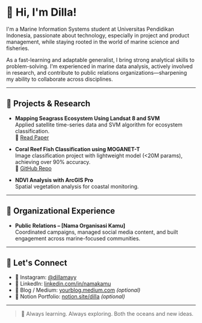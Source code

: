 # 👋 Hi, I'm Dilla!

I'm a Marine Information Systems student at Universitas Pendidikan Indonesia, passionate about technology, especially in project and product management, while staying rooted in the world of marine science and fisheries.

As a fast-learning and adaptable generalist, I bring strong analytical skills to problem-solving. I'm experienced in marine data analysis, actively involved in research, and contribute to public relations organizations—sharpening my ability to collaborate across disciplines.

---

## 🔬 Projects & Research

- **Mapping Seagrass Ecosystem Using Landsat 8 and SVM**  
  Applied satellite time-series data and SVM algorithm for ecosystem classification.  
  🔗 [Read Paper](#link-paper)

- **Coral Reef Fish Classification using MOGANET-T**  
  Image classification project with lightweight model (<20M params), achieving over 90% accuracy.  
  🔗 [GitHub Repo](#link-repo)

- **NDVI Analysis with ArcGIS Pro**  
  Spatial vegetation analysis for coastal monitoring.

---

## 👥 Organizational Experience

- **Public Relations – [Nama Organisasi Kamu]**  
  Coordinated campaigns, managed social media content, and built engagement across marine-focused communities.

---

## 📎 Let's Connect

- 📸 Instagram: [@dillamayy](https://instagram.com/dillamysr_)  
- 💼 LinkedIn: [linkedin.com/in/namakamu](https://linkedin.com/in/dillamayasari)  
- 📄 Blog / Medium: [yourblog.medium.com](#) *(optional)*  
- 🧠 Notion Portfolio: [notion.site/dilla](#) *(optional)*  

---

> 🌱 Always learning. Always exploring. Both the oceans and new ideas.

